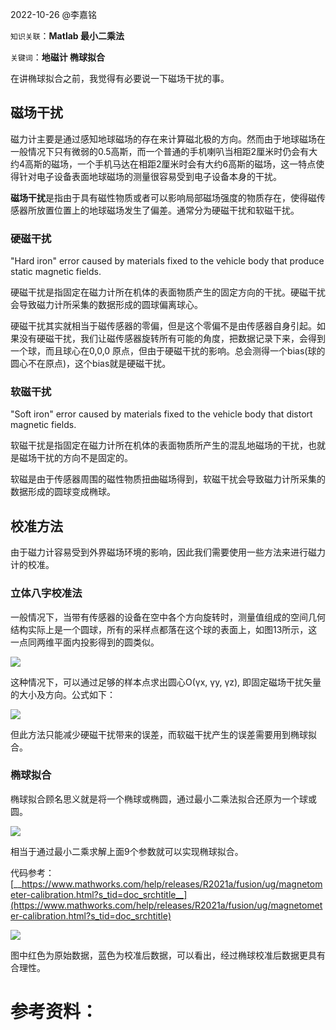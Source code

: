 2022-10-26  @李嘉铭

`知识关联`：**Matlab   最小二乘法**

`关键词`：**地磁计  椭球拟合**

在讲椭球拟合之前，我觉得有必要说一下磁场干扰的事。

## 磁场干扰

磁力计主要是通过感知地球磁场的存在来计算磁北极的方向。然而由于地球磁场在一般情况下只有微弱的0.5高斯，而一个普通的手机喇叭当相距2厘米时仍会有大约4高斯的磁场，一个手机马达在相距2厘米时会有大约6高斯的磁场，这一特点使得针对电子设备表面地球磁场的测量很容易受到电子设备本身的干扰。

**磁场干扰**是指由于具有磁性物质或者可以影响局部磁场强度的物质存在，使得磁传感器所放置位置上的地球磁场发生了偏差。通常分为硬磁干扰和软磁干扰。

### **硬磁干扰**

"Hard iron" error caused by materials fixed to the vehicle body that produce static magnetic fields.

硬磁干扰是指固定在磁力计所在机体的表面物质产生的固定方向的干扰。硬磁干扰会导致磁力计所采集的数据形成的圆球偏离球心。

硬磁干扰其实就相当于磁传感器的零偏，但是这个零偏不是由传感器自身引起。如果没有硬磁干扰，我们让磁传感器旋转所有可能的角度，把数据记录下来，会得到一个球，而且球心在0,0,0 原点，但由于硬磁干扰的影响。总会测得一个bias(球的圆心不在原点)，这个bias就是硬磁干扰。

### **软磁干扰**

"Soft iron" error caused by materials fixed to the vehicle body that distort magnetic fields.

软磁干扰是指固定在磁力计所在机体的表面物质所产生的混乱地磁场的干扰，也就是磁场干扰的方向不是固定的。

软磁是由于传感器周围的磁性物质扭曲磁场得到，软磁干扰会导致磁力计所采集的数据形成的圆球变成椭球。

## 校准方法

由于磁力计容易受到外界磁场环境的影响，因此我们需要使用一些方法来进行磁力计的校准。

### 立体八字校准法

一般情况下，当带有传感器的设备在空中各个方向旋转时，测量值组成的空间几何结构实际上是一个圆球，所有的采样点都落在这个球的表面上，如图13所示，这一点同两维平面内投影得到的圆类似。

![](https://tcs-devops.aliyuncs.com/storage/112n95c74354b94b959856417f3bed8699e0?Signature=eyJhbGciOiJIUzI1NiIsInR5cCI6IkpXVCJ9.eyJBcHBJRCI6IjVlNzQ4MmQ2MjE1MjJiZDVjN2Y5YjMzNSIsIl9hcHBJZCI6IjVlNzQ4MmQ2MjE1MjJiZDVjN2Y5YjMzNSIsIl9vcmdhbml6YXRpb25JZCI6IiIsImV4cCI6MTY3ODI2ODQ4NCwiaWF0IjoxNjc3NjYzNjg0LCJyZXNvdXJjZSI6Ii9zdG9yYWdlLzExMm45NWM3NDM1NGI5NGI5NTk4NTY0MTdmM2JlZDg2OTllMCJ9.2vVhTB4sSsuUM-kwXCR1V2psIwzBDdZ0dizbO9nnNgk&download=image.png "")

这种情况下，可以通过足够的样本点求出圆心O(γx, γy, γz), 即固定磁场干扰矢量的大小及方向。公式如下：

![](https://tcs-devops.aliyuncs.com/storage/112nc204a2d471e01589ea75ffedc447feda?Signature=eyJhbGciOiJIUzI1NiIsInR5cCI6IkpXVCJ9.eyJBcHBJRCI6IjVlNzQ4MmQ2MjE1MjJiZDVjN2Y5YjMzNSIsIl9hcHBJZCI6IjVlNzQ4MmQ2MjE1MjJiZDVjN2Y5YjMzNSIsIl9vcmdhbml6YXRpb25JZCI6IiIsImV4cCI6MTY3ODI2ODQ4NCwiaWF0IjoxNjc3NjYzNjg0LCJyZXNvdXJjZSI6Ii9zdG9yYWdlLzExMm5jMjA0YTJkNDcxZTAxNTg5ZWE3NWZmZWRjNDQ3ZmVkYSJ9.lmdmUk1Ik9hmc8dhkgfvuCd-G-UxQh3FyQigeWAOiu0&download=image.png "")

但此方法只能减少硬磁干扰带来的误差，而软磁干扰产生的误差需要用到椭球拟合。

### 椭球拟合

椭球拟合顾名思义就是将一个椭球或椭圆，通过最小二乘法拟合还原为一个球或圆。

![](https://tcs-devops.aliyuncs.com/storage/112n42b7942a7a1a06fcc78b2ae12527b331?Signature=eyJhbGciOiJIUzI1NiIsInR5cCI6IkpXVCJ9.eyJBcHBJRCI6IjVlNzQ4MmQ2MjE1MjJiZDVjN2Y5YjMzNSIsIl9hcHBJZCI6IjVlNzQ4MmQ2MjE1MjJiZDVjN2Y5YjMzNSIsIl9vcmdhbml6YXRpb25JZCI6IiIsImV4cCI6MTY3ODI2ODQ4NCwiaWF0IjoxNjc3NjYzNjg0LCJyZXNvdXJjZSI6Ii9zdG9yYWdlLzExMm40MmI3OTQyYTdhMWEwNmZjYzc4YjJhZTEyNTI3YjMzMSJ9.b1bl1aepvLfmcQx_9_p-O7vRtFknd0LTlimpp8nuK9s&download=image.png "")

相当于通过最小二乘求解上面9个参数就可以实现椭球拟合。

代码参考：[__https://www.mathworks.com/help/releases/R2021a/fusion/ug/magnetometer-calibration.html?s_tid=doc_srchtitle__](https://www.mathworks.com/help/releases/R2021a/fusion/ug/magnetometer-calibration.html?s_tid=doc_srchtitle)

![](https://tcs-devops.aliyuncs.com/storage/112n2e98a3dcdc46e6d40e55695a1e4a7f11?Signature=eyJhbGciOiJIUzI1NiIsInR5cCI6IkpXVCJ9.eyJBcHBJRCI6IjVlNzQ4MmQ2MjE1MjJiZDVjN2Y5YjMzNSIsIl9hcHBJZCI6IjVlNzQ4MmQ2MjE1MjJiZDVjN2Y5YjMzNSIsIl9vcmdhbml6YXRpb25JZCI6IiIsImV4cCI6MTY3ODI2ODQ4NCwiaWF0IjoxNjc3NjYzNjg0LCJyZXNvdXJjZSI6Ii9zdG9yYWdlLzExMm4yZTk4YTNkY2RjNDZlNmQ0MGU1NTY5NWExZTRhN2YxMSJ9.NEX7P6Al8J4BNJvK_e_OYl5ZBGj4uq3fhUtHZ8pnl3s&download=image.png "")

图中红色为原始数据，蓝色为校准后数据，可以看出，经过椭球校准后数据更具有合理性。





# 参考资料：





